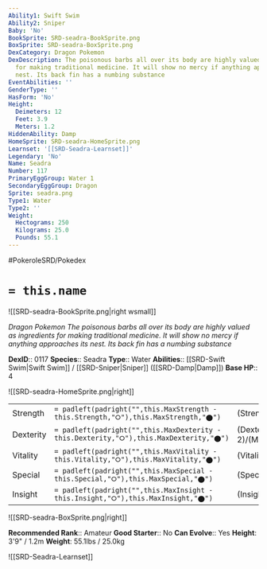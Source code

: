 ```yaml
---
Ability1: Swift Swim
Ability2: Sniper
Baby: 'No'
BookSprite: SRD-seadra-BookSprite.png
BoxSprite: SRD-seadra-BoxSprite.png
DexCategory: Dragon Pokemon
DexDescription: The poisonous barbs all over its body are highly valued as ingredients
  for making traditional medicine. It will show no mercy if anything approaches its
  nest. Its back fin has a numbing substance
EventAbilities: ''
GenderType: ''
HasForm: 'No'
Height:
  Deimeters: 12
  Feet: 3.9
  Meters: 1.2
HiddenAbility: Damp
HomeSprite: SRD-seadra-HomeSprite.png
Learnset: '[[SRD-Seadra-Learnset]]'
Legendary: 'No'
Name: Seadra
Number: 117
PrimaryEggGroup: Water 1
SecondaryEggGroup: Dragon
Sprite: seadra.png
Type1: Water
Type2: ''
Weight:
  Hectograms: 250
  Kilograms: 25.0
  Pounds: 55.1
---
```


#PokeroleSRD/Pokedex

# `= this.name`

![[SRD-seadra-BookSprite.png|right wsmall]]

*Dragon Pokemon*
*The poisonous barbs all over its body are highly valued as ingredients for making traditional medicine. It will show no mercy if anything approaches its nest. Its back fin has a numbing substance*

**DexID**:: 0117
**Species**:: Seadra
**Type**:: Water
**Abilities**:: [[SRD-Swift Swim|Swift Swim]] / [[SRD-Sniper|Sniper]] ([[SRD-Damp|Damp]])
**Base HP**:: 4

![[SRD-seadra-HomeSprite.png|right]]

|           |                                                                                        |                                          |
| --------- | -------------------------------------------------------------------------------------- | ---------------------------------------- |
| Strength  | `= padleft(padright("",this.MaxStrength - this.Strength,"⭘"),this.MaxStrength,"⬤")`    | (Strength::2)/(MaxStrength::4)   |
| Dexterity | `= padleft(padright("",this.MaxDexterity - this.Dexterity,"⭘"),this.MaxDexterity,"⬤")` | (Dexterity:: 2)/(MaxDexterity::5) |
| Vitality  | `= padleft(padright("",this.MaxVitality - this.Vitality,"⭘"),this.MaxVitality,"⬤")`    | (Vitality::3)/(MaxVitality::6)   |
| Special   | `= padleft(padright("",this.MaxSpecial - this.Special,"⭘"),this.MaxSpecial,"⬤")`       | (Special::3)/(MaxSpecial::6)     |
| Insight   | `= padleft(padright("",this.MaxInsight - this.Insight,"⭘"),this.MaxInsight,"⬤")`       | (Insight::2)/(MaxInsight::4)     |

![[SRD-seadra-BoxSprite.png|right]]

**Recommended Rank**:: Amateur
**Good Starter**:: No
**Can Evolve**:: Yes
**Height**: 3'9" / 1.2m
**Weight**: 55.1lbs / 25.0kg

![[SRD-Seadra-Learnset]]